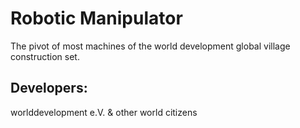 Robotic Manipulator
===

The pivot of most machines of the world development global village construction set.

Developers:
---
worlddevelopment e.V. & other world citizens





